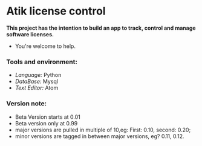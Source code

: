 # Atik license control

**This project has the intention to build an app to track, control and manage software licenses.**

* You're welcome to help.


### Tools and environment: 

* _Language:_ Python
* _DataBase:_ Mysql
* _Text Editor:_ Atom

### Version note: 

 * Beta Version starts at 0.01
 * Beta version only at 0.99
 * major versions are pulled in multiple of 10,eg: First: 0.10, second: 0.20;
 * minor versions are tagged in between major versions, eg? 0.11, 0.12.
 

